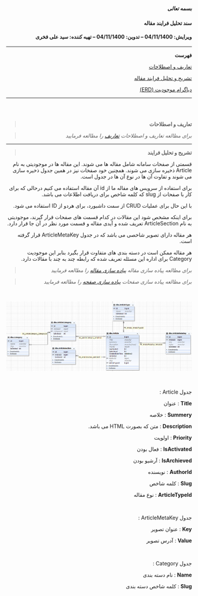 <div dir="rtl" align="right">
    
    

##### بسمه تعالی

#### سند تحلیل فرایند مقاله

#### ویرایش: 04/11/1400 – تدوین: 04/11/1400 – تهیه کننده: سید علی فخری

****

**فهرست**


[تعاریف و اصطلاحات](#_Toc93951617)

[تشریح و تحلیل فرایند مقاله](#_Toc93951618)


[ دیاگرام موجودیت  (ERD)](#_Toc93951620)







****

<br>
<br>

> **تعاریف و اصطلاحات**

> *برای مطالعه تعاریف و اصطلاحات [تعاریف](../common/CommonStructure.md) را مطالعه فرمایید*


****

> **تشریح و تحلیل فرایند**

قسمتی از صفحات سامانه شامل مقاله ها می شوند. این مقاله ها در موجودیتی به نام Article ذخیره سازی می شوند. همچنین خود صفخات نیز در همین جدول ذخیره سازی می شوند و تفاوت آن ها در نوع آن ها در جدول است.

برای استفاده از سرویس های مقاله ما از id آن مقاله استفاده می کنیم درحالی که برای کار با صفحات از slug که کلمه شاخص برای دریافت اطلاعات می باشد.

با این حال برای عملیات CRUD از سمت داشبورد، برای هردو از ID استفاده می شود.

برای اینکه مشخص شود این مقالات در کدام قسمت های صفحات قرار گیرند، موجودیتی به نام ArticleSection تعریف شده و آیدی مقاله و قسمت مورد نظر در آن جا قرار دارد.

هر مقاله دارای تصویر شاخصی می باشد که در جدول ArticleMetaKey قرار گرفته است.

هر مقاله ممکن است در دسته بندی های متفاوت قرار بگیرد بنابر این موجودیت Category برای اداره این مسئله تعریف شده که رابطه چند به چند با مقالات دارد.

> *برای مطالعه پیاده سازی مقاله [پیاده سازی مقاله](./ArticleBussiness.md) را مطالعه فرمایید*

> *برای مطالعه پیاده سازی صفحات [پیاده سازی صفحه](./PageBussiness.md) را مطالعه فرمایید*

<br>


![](Article.PNG)



<br>

جدول Article : 

**Title** : عنوان

**Summery** : خلاصه

**Description** : متن که بصورت HTML می باشد.

**Priority** : اولویت

**IsActivated** : فعال بودن

**IsArchieved** : آرشیو بودن

**AuthorId** : نویسنده

**Slug** : کلمه شاخص

**ArticleTypeId** : نوع مقاله

<br>

جدول ArticleMetaKey : 

**Key** : عنوان تصویر

**Value** : آدرس تصویر


<br>


جدول Category : 

**Name** : نام دسته بندی

**Slug** : کلمه شاخص دسته بندی


<br>



</div>
